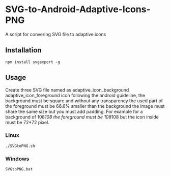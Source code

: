 # SVG-to-Android-Adaptive-Icons-PNG
A script for convering SVG file to adaptive icons


## Installation

```
npm install svgexport -g
```

## Usage
Create three SVG file named as 
adaptive_icon_background
adaptive_icon_foreground
icon
following the android guideline, the background must be square and without any transparency the used part of the foreground must be 66.6% smaller than the background the image must share the same size but you must add padding.
For example for a background of 108*108 the foreground must be 108*108 but the icon inside must be 72*72 pixel.

### Linux
```
./SVGtoPNG.sh
```


### Windows
```
SVGtoPNG.bat
```
